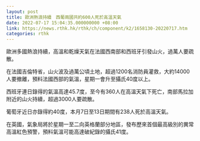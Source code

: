 ```yaml
---
layout: post
title: 歐洲熱浪持續　西葡兩國共約600人死於高溫天氣
date: 2022-07-17 15:04:35.000000000 +08:00
link: https://news.rthk.hk/rthk/ch/component/k2/1658130-20220717.htm
categories: rthk
---
```


歐洲多國熱浪持續，高溫和乾燥天氣在法國西南部和西班牙引發山火，過萬人要疏散。

在法國吉倫特省，山火波及過萬公頃土地，超過1200名消防員灌救，大約14000人要撤離，預料法國西部的氣溫，星期一會升至攝氏40度以上。

西班牙連日錄得的氣溫高達45.7度，至今有360人在高溫天氣下死亡，南部馬拉加附近的山火持續，超過3000人要疏散。

葡萄牙近日亦錄得約40度，本月7日至13日期間有238人死於高溫天氣。

在英國，氣象局將於星期一至二向英格蘭部分地區，發布歷來首個最高級別的異常高溫紅色預警，預料氣溫可能高達破紀錄的攝氏41度。
